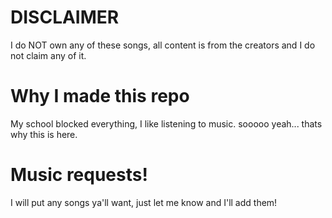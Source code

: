 # DISCLAIMER
I do NOT own any of these songs, all content is from the creators and I do not claim any of it.

# Why I made this repo
My school blocked everything, I like listening to music. sooooo yeah... thats why this is here.

# Music requests!
I will put any songs ya'll want, just let me know and I'll add them!
